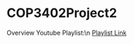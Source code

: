 # COP3402Project2

Overview Youtube Playlist:\n
[Playlist Link](https://www.youtube.com/playlist?list=PLpIRYJI1P5Zq1Xx6vCEfHyRf2dRw0-9Py)
